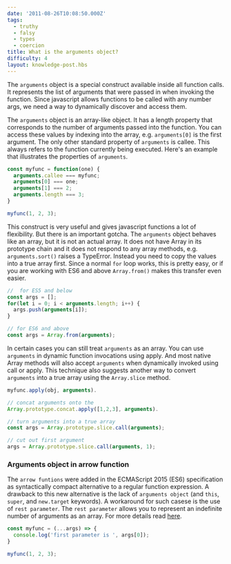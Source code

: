 ```yaml
---
date: '2011-08-26T10:08:50.000Z'
tags:
  - truthy
  - falsy
  - types
  - coercion
title: What is the arguments object?
difficulty: 4
layout: knowledge-post.hbs
---
```


The `arguments` object is a special construct available inside all
function calls. It represents the list of arguments that were passed
in when invoking the function. Since javascript allows functions to be
called with any number args, we need a way to dynamically discover and
access them.

The `arguments` object is an array-like object. It has a length
property that corresponds to the number of arguments passed into the
function. You can access these values by indexing into the array,
e.g. `arguments[0]` is the first argument. The only other standard
property of `arguments` is callee. This always refers to the function
currently being executed. Here's an example that illustrates the
properties of `arguments`.

```js
const myfunc = function(one) {
  arguments.callee === myfunc;
  arguments[0] === one;
  arguments[1] === 2;
  arguments.length === 3;
}

myfunc(1, 2, 3);
```

This construct is very useful and gives javascript functions a lot of
flexibility. But there is an important gotcha. The `arguments` object
behaves like an array, but it is not an actual array. It does not have
Array in its prototype chain and it does not respond to any array
methods, e.g. `arguments.sort()` raises a TypeError. Instead you need to
copy the values into a true array first. Since a normal `for` loop
works, this is pretty easy, or if you are working with ES6 and above `Array.from()` makes this transfer even easier.

```js
//  for ES5 and below
const args = [];
for(let i = 0; i < arguments.length; i++) {
  args.push(arguments[i]);
}

// for ES6 and above
const args = Array.from(arguments);
```

In certain cases you can still treat `arguments` as an array. You can
use `arguments` in dynamic function invocations using apply. And most
native Array methods will also accept `arguments` when dynamically
invoked using call or apply. This technique also suggests another way
to convert `arguments` into a true array using the `Array.slice` method.

```js
myfunc.apply(obj, arguments).

// concat arguments onto the 
Array.prototype.concat.apply([1,2,3], arguments).

// turn arguments into a true array
const args = Array.prototype.slice.call(arguments);

// cut out first argument
args = Array.prototype.slice.call(arguments, 1);
```

### Arguments object in arrow function

The `arrow funtions` were added in the ECMAScript 2015 (ES6) specification as syntactically compact alternative to a regular function expression. A drawback to this new alternative is the lack of `arguments object` (and `this`, `super`, and `new.target` keywords). A workaround for such casese is the use  of  `rest parameter`. The `rest parameter` allows you to represent an indefinite number of arguments as an array. For more details read [here](https://developer.mozilla.org/en-US/docs/Web/JavaScript/Reference/Functions/rest_parameters).

```js
const myfunc = (...args) => {
  console.log('first parameter is ', args[0]);
}

myfunc(1, 2, 3);
```

